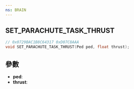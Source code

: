 ```yaml
---
ns: BRAIN
---
```

## SET_PARACHUTE_TASK_THRUST

```c
// 0x0729BAC1B8C64317 0xD07C8AAA
void SET_PARACHUTE_TASK_THRUST(Ped ped, float thrust);
```


## 參數
* **ped**: 
* **thrust**: 

